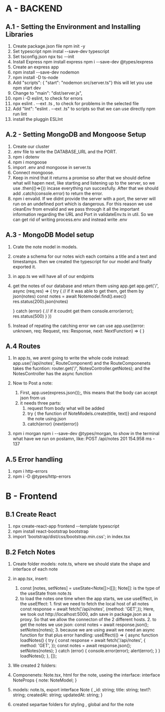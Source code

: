 # A - BACKEND

## A.1 - Setting the Environment and Installing Libraries

1. Create package.json file
   npm init -y
2. Set typescript
   npm instal --save-dev typescript
3. Set tsconfig.json
   npx tsc --init
4. Install Express
   npm install express
   npm i --save-dev @types/express
5. Create an express app
6. npm install --save-dev nodemon
7. npm install -D ts-node
8. Add "scripts": {
   "start": "nodemon src/server.ts"}
   this will let you use npm start dev
9. Change to "main": "dist/server.js",
10. npm i -D eslint, to check for errors
11. npx eslint . --ext .ts , to check for problems in the selected file
12. Add "lint": "eslint . --ext .ts" to scripts so that we can use directly npm run lint
13. install the pluggin ESLInt

## A.2 - Setting MongoDB and Mongoose Setup

1. Create our cluster
2. .env file to write the DATABASE_URL and the PORT.
3. npm i dotenv
4. npm i mongoose
5. import .env and mongoose in server.ts
6. Connect mongoose.
7. Keep in mind that it returns a promise so after that we should define what will hapen next, like starting and listening up to the server, so we use .then(()=>{}) incase everything run succesfully. After that we should add .catch(console.error) to return the error.
8. npm i envalid.
   If we didnt provide the server with a port, the server will run on an undefined port which is dangerous.
   For this reason we use cleanEnv from envalid and we pass through it all the important information regarding the URL and Port in validateEnv.ts in util. So we can get rid of writing process.env and instead write .env

## A.3 - MongoDB Model setup

1. Crate the note model in models.
2. create a schema for our notes wich each contains a title and a text and timestamps. then we created the typescript for our model and finally exported it.
3. in app.ts we will have all of our endpints
4. get the notes of our database and return them using app.get
   app.get('/', async (req,res) => {
   try {
   // if it was able to get them, get them by json(notes)
   const notes = await Notemodel.find().exec()
   res.status(200).json(notes)

   } catch (error) {
   // if it coudnt get them
   console.error(error);
   res.status(500)
   }
   })

5. Instead of repating the catching error we can use app.use((error: unknown, req: Request, res: Response, next: NextFunction) => { }

## A.4 Routes

1. In app.ts, we arent going to write the whole code instead:
   app.use('/api/notes', RouteComponent)
   and the RouteComponenets takes the fucntion:
   router.get('/', NotesController.getNotes);
   and the NotesController has the async function

2. Now to Post a note:

   1. First, app.use(express.json());, this means that the body can accept json from us
   2. it needs three parts:
      1. request from body what will be added
      2. try { the function of NoteModels.create(title, text)} and respond the note using.json
      3. catch(error) {next(error)}

3. npm i morgan
   npm i --save-dev @types/morgan, to show in the terminal what have we run on postamn, like:
   POST /api/notes 201 154.958 ms - 137

## A.5 Error handling

1. npm i http-errors
2. npm i -D @types/http-errors

# B - Frontend

## B.1 Create React

1. npx create-react-app frontend --template typescript
2. npm install react-bootstrap bootstrap
3. import 'bootstrap/dist/css/bootstrap.min.css'; in index.tsx

## B.2 Fetch Notes

1.  Create folder models: note.ts, where we should state the shape and interface of each note
2.  in app.tsx, insert:

    1.  const [notes, setNotes] = useState<Note[]>([]);
        Note[]: is the type of the useState from note.ts
    2.  to load the notes one time when the app starts, we use useEffect, in the useEffect: 1. first we need to fetch the local host of all notes
        const response = await fetch('/api/notes', {method: 'GET',});
        Here, we took out http://localhost:5000, adn save in package.json as a proxy. So that we allow the connecton of the 2 different hosts. 2. to get the notes we use json:
        const notes = await response.json();
        setNotes(notes); 3. because we are using await we need an async function for that plus error handling:
        useEffect(() => {
        async function loadNotes() {
        try {
        const response = await fetch('/api/notes', {
        method: 'GET',
        });
        const notes = await response.json();
        setNotes(notes);
        } catch (error) {
        console.error(error);
        alert(error);
        }
        }
        loadNotes();
        }, []);

3.  We created 2 folders:
4.  Componenets: Note.tsx, html for the note, useing the interface:
    interface NoteProps {
    note: NoteModel;
    }
5.  models: note.ts,
    export interface Note {
    \_id: string;
    title: string;
    text?: string;
    createdAt: string;
    updatedAt: string;
    }
6.  created separtae folders for styling , global and for the note

